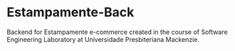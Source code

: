 # Estampamente-Back

Backend for Estampamente e-commerce created in the course of Software Engineering Laboratory at Universidade Presbiteriana Mackenzie.
